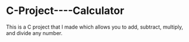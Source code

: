 # C-Project----Calculator
This is a C project that I made which allows you to add, subtract, multiply, and divide any number.
